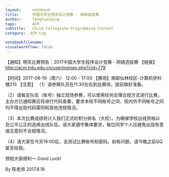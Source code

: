 ```yaml
---
layout:     notebook
title:      中国大学生程序设计竞赛 - 网络选拔赛
author:     TangYuanqing
tags: 		ACM
subtitle:   China Collegiate Programming Contest
category:  ACM Log

notebookfilename:
visualworkflow: false
---
```



【通知】明天比赛预告：2017中国大学生程序设计竞赛 - 网络选拔赛
【链接】<http://acm.hdu.edu.cn/userloginex.php?cid=779>

【时间】2017-08-19（周六） 12:00 - 17:00
【赛场】南邮仙林校区-计算机学科楼215
【注意】
（1）请参赛队员在11:30左右到达赛场，提前做好准备。

（2）请每支队伍（账号）独立现场参赛，可以使用任何合理合规方式进行比赛。主办方已通知赛后将进行代码查重，要求本校不同帐号之间、校内外不同帐号之间均不得出现代码雷同和其他违规情况。

（3）本次比赛成绩将计入我们正式的积分排名（大校）。为确保学校出线资格以及公平公正的选择出线队伍，请大家遵守集体要求，每位同学个人应避免出现有意或无意的不合规情况。

（4）请大家在今天18:00后，去测试比赛帐号和密码。如有问题，请今晚之前QQ留言给我。



预祝大家顺利～
Good Luck!

By 陈老师
2017.8.18
